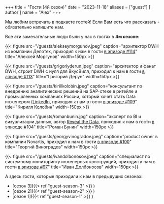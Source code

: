 +++
title = "Гости (4й сезон)"
date = "2023-11-18"
aliases = ["guest"]
[ author ]
  name = "Alex"
+++

Мы любим встречать в подкасте гостей! Если Вам есть что рассказать - обязательно напишите нам.

Все эти замечательные люди были у нас в гостях в **4м сезоне**:

{{< figure src="/guests/alekseymorgunov.jpeg" caption="архитектор DWH из компании Делотех, приходил к нам в гости [в эпизоде #114](https://youtu.be/CwCdZ330OiM)" title="Алексей Моргунов" width=150px >}}

{{< figure src="/guests/grigoriyderun.jpeg" caption="архитектор и фанат DWH, строит DWH с нуля для ВкусВилл, приходил к нам в гости [в эпизоде #113](https://youtu.be/mjm1_7YOEUQ)" title="Григорий Дерун" width=150px >}}

{{< figure src="/guests/kirillkolobin.jpeg" caption="консультант по внедрению аналитических решений на SAP-стеке в ритейле и промышленных компаниях России, который хочет стать Data инженером ([LinkedIn](https://ru.linkedin.com/in/kolobin), приходил к нам в гости [в эпизоде #109](https://www.youtube.com/watch?v=5lgba7W_21s)" title="Кирилл Колобин" width=150px >}}

{{< figure src="/guests/romanbunin.jpg" caption="эксперт по BI и визуализации данных, автор [Reveal the Data](https://t.me/revealthedata), приходил к нам в гости [в эпизоде #104](https://podcasters.spotify.com/pod/show/data-coffee/episodes/104-S4E09------DataLens-e2ak3hk)" title="Роман Бунин" width=150px >}}

{{< figure src="/guests/georgyvinogradov.jpeg" caption="product owner в компании Novartis, приходил к нам в гости [в эпизоде #100](https://podcasters.spotify.com/pod/show/data-coffee/episodes/100-S4E05---data--e29ctne/a-aac3jjm)" title="Георгий Виноградов" width=150px >}}

{{< figure src="/guests/ivandolbonosov.jpeg" caption="специалист по системному мониторингу инженерных конструкций, приходил к нам в гости [в эпизоде #97](https://podcasters.spotify.com/pod/show/data-coffee/episodes/97-S4E02-e28hdnn)" title="Иван Долбоносов" width=150px >}}

А здесь гости, которые приходили к нам в предыдущих сезонах:
 - [сезон 3]({{< ref "guest-season-3" >}} )
 - [сезон 2]({{< ref "guest-season-2" >}} )
 - [сезон 1]({{< ref "guest-season-1" >}} )
